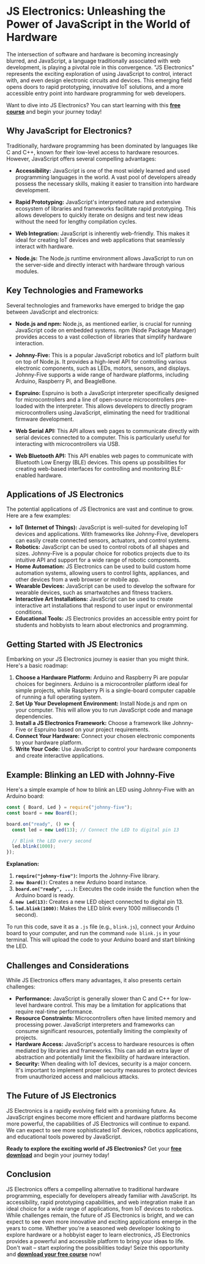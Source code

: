 # JS Electronics: Unleashing the Power of JavaScript in the World of Hardware

The intersection of software and hardware is becoming increasingly blurred, and JavaScript, a language traditionally associated with web development, is playing a pivotal role in this convergence. "JS Electronics" represents the exciting exploration of using JavaScript to control, interact with, and even design electronic circuits and devices. This emerging field opens doors to rapid prototyping, innovative IoT solutions, and a more accessible entry point into hardware programming for web developers.

Want to dive into JS Electronics? You can start learning with this **[free course](https://udemywork.com/js-electronics)** and begin your journey today!

## Why JavaScript for Electronics?

Traditionally, hardware programming has been dominated by languages like C and C++, known for their low-level access to hardware resources. However, JavaScript offers several compelling advantages:

*   **Accessibility:** JavaScript is one of the most widely learned and used programming languages in the world. A vast pool of developers already possess the necessary skills, making it easier to transition into hardware development.

*   **Rapid Prototyping:** JavaScript's interpreted nature and extensive ecosystem of libraries and frameworks facilitate rapid prototyping. This allows developers to quickly iterate on designs and test new ideas without the need for lengthy compilation cycles.

*   **Web Integration:** JavaScript is inherently web-friendly. This makes it ideal for creating IoT devices and web applications that seamlessly interact with hardware.

*   **Node.js:** The Node.js runtime environment allows JavaScript to run on the server-side and directly interact with hardware through various modules.

## Key Technologies and Frameworks

Several technologies and frameworks have emerged to bridge the gap between JavaScript and electronics:

*   **Node.js and npm:** Node.js, as mentioned earlier, is crucial for running JavaScript code on embedded systems. npm (Node Package Manager) provides access to a vast collection of libraries that simplify hardware interaction.

*   **Johnny-Five:** This is a popular JavaScript robotics and IoT platform built on top of Node.js. It provides a high-level API for controlling various electronic components, such as LEDs, motors, sensors, and displays. Johnny-Five supports a wide range of hardware platforms, including Arduino, Raspberry Pi, and BeagleBone.

*   **Espruino:** Espruino is both a JavaScript interpreter specifically designed for microcontrollers and a line of open-source microcontrollers pre-loaded with the interpreter. This allows developers to directly program microcontrollers using JavaScript, eliminating the need for traditional firmware development.

*   **Web Serial API:** This API allows web pages to communicate directly with serial devices connected to a computer. This is particularly useful for interacting with microcontrollers via USB.

*   **Web Bluetooth API:** This API enables web pages to communicate with Bluetooth Low Energy (BLE) devices. This opens up possibilities for creating web-based interfaces for controlling and monitoring BLE-enabled hardware.

## Applications of JS Electronics

The potential applications of JS Electronics are vast and continue to grow. Here are a few examples:

*   **IoT (Internet of Things):** JavaScript is well-suited for developing IoT devices and applications. With frameworks like Johnny-Five, developers can easily create connected sensors, actuators, and control systems.
*   **Robotics:** JavaScript can be used to control robots of all shapes and sizes. Johnny-Five is a popular choice for robotics projects due to its intuitive API and support for a wide range of robotic components.
*   **Home Automation:** JS Electronics can be used to build custom home automation systems, allowing users to control lights, appliances, and other devices from a web browser or mobile app.
*   **Wearable Devices:** JavaScript can be used to develop the software for wearable devices, such as smartwatches and fitness trackers.
*   **Interactive Art Installations:** JavaScript can be used to create interactive art installations that respond to user input or environmental conditions.
*   **Educational Tools:** JS Electronics provides an accessible entry point for students and hobbyists to learn about electronics and programming.

## Getting Started with JS Electronics

Embarking on your JS Electronics journey is easier than you might think. Here's a basic roadmap:

1.  **Choose a Hardware Platform:** Arduino and Raspberry Pi are popular choices for beginners. Arduino is a microcontroller platform ideal for simple projects, while Raspberry Pi is a single-board computer capable of running a full operating system.
2.  **Set Up Your Development Environment:** Install Node.js and npm on your computer. This will allow you to run JavaScript code and manage dependencies.
3.  **Install a JS Electronics Framework:** Choose a framework like Johnny-Five or Espruino based on your project requirements.
4.  **Connect Your Hardware:** Connect your chosen electronic components to your hardware platform.
5.  **Write Your Code:** Use JavaScript to control your hardware components and create interactive applications.

## Example: Blinking an LED with Johnny-Five

Here's a simple example of how to blink an LED using Johnny-Five with an Arduino board:

```javascript
const { Board, Led } = require("johnny-five");
const board = new Board();

board.on("ready", () => {
  const led = new Led(13); // Connect the LED to digital pin 13

  // Blink the LED every second
  led.blink(1000);
});
```

**Explanation:**

1.  **`require("johnny-five")`:** Imports the Johnny-Five library.
2.  **`new Board()`:** Creates a new Arduino board instance.
3.  **`board.on("ready", ...)`:** Executes the code inside the function when the Arduino board is ready.
4.  **`new Led(13)`:** Creates a new LED object connected to digital pin 13.
5.  **`led.blink(1000)`:** Makes the LED blink every 1000 milliseconds (1 second).

To run this code, save it as a `.js` file (e.g., `blink.js`), connect your Arduino board to your computer, and run the command `node blink.js` in your terminal. This will upload the code to your Arduino board and start blinking the LED.

## Challenges and Considerations

While JS Electronics offers many advantages, it also presents certain challenges:

*   **Performance:** JavaScript is generally slower than C and C++ for low-level hardware control. This may be a limitation for applications that require real-time performance.
*   **Resource Constraints:** Microcontrollers often have limited memory and processing power. JavaScript interpreters and frameworks can consume significant resources, potentially limiting the complexity of projects.
*   **Hardware Access:** JavaScript's access to hardware resources is often mediated by libraries and frameworks. This can add an extra layer of abstraction and potentially limit the flexibility of hardware interaction.
*   **Security:** When dealing with IoT devices, security is a major concern. It's important to implement proper security measures to protect devices from unauthorized access and malicious attacks.

## The Future of JS Electronics

JS Electronics is a rapidly evolving field with a promising future. As JavaScript engines become more efficient and hardware platforms become more powerful, the capabilities of JS Electronics will continue to expand. We can expect to see more sophisticated IoT devices, robotics applications, and educational tools powered by JavaScript.

**Ready to explore the exciting world of JS Electronics?** Get your **[free download](https://udemywork.com/js-electronics)** and begin your journey today!

## Conclusion

JS Electronics offers a compelling alternative to traditional hardware programming, especially for developers already familiar with JavaScript. Its accessibility, rapid prototyping capabilities, and web integration make it an ideal choice for a wide range of applications, from IoT devices to robotics. While challenges remain, the future of JS Electronics is bright, and we can expect to see even more innovative and exciting applications emerge in the years to come. Whether you're a seasoned web developer looking to explore hardware or a hobbyist eager to learn electronics, JS Electronics provides a powerful and accessible platform to bring your ideas to life. Don't wait – start exploring the possibilities today! Seize this opportunity and **[download your free course](https://udemywork.com/js-electronics)** now!
